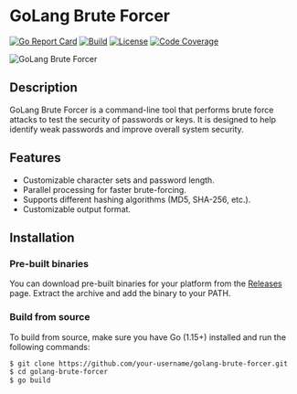 # GoLang Brute Forcer

[![Go Report Card](https://goreportcard.com/badge/github.com/tomp332/golang-brute-forcer)](https://goreportcard.com/report/github.com/tomp332/brute-forcer)
[![Build](https://github.com/your-username/golang-brute-forcer/actions/workflows/build.yml/badge.svg)](https://github.com/tomp332/brute-forcer/actions/workflows/build.yml)
[![License](https://img.shields.io/github/license/your-username/golang-brute-forcer.svg)](https://github.com/tomp332/brute-forcer/blob/main/LICENSE.md)
[![Code Coverage](https://codecov.io/gh/your-username/golang-brute-forcer/branch/main/graph/badge.svg)](https://codecov.io/gh/tomp332/brute-forcer)

![GoLang Brute Forcer](banner.png)

## Description

GoLang Brute Forcer is a command-line tool that performs brute force attacks to test the security of passwords or keys.
It is designed to help identify weak passwords and improve overall system security.

## Features

- Customizable character sets and password length.
- Parallel processing for faster brute-forcing.
- Supports different hashing algorithms (MD5, SHA-256, etc.).
- Customizable output format.

## Installation

### Pre-built binaries

You can download pre-built binaries for your platform from
the [Releases](https://github.com/your-username/golang-brute-forcer/releases) page. Extract the archive and add the
binary to your PATH.

### Build from source

To build from source, make sure you have Go (1.15+) installed and run the following commands:

```bash
$ git clone https://github.com/your-username/golang-brute-forcer.git
$ cd golang-brute-forcer
$ go build
